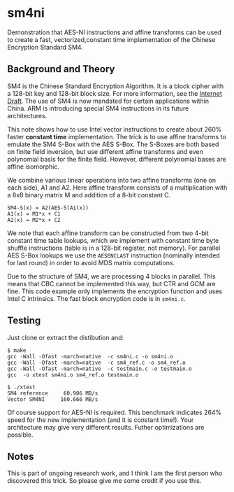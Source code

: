 # sm4ni

Demonstration that AES-NI instructions and affine transforms can be used 
to create a fast, vectorized,constant time implementation of the Chinese 
Encryption Standard SM4.

## Background and Theory

SM4 is the Chinese Standard Encryption Algorithm. It is a block cipher 
with a 128-bit key and 128-bit block size. For more information, see
the [Internet Draft](https://www.ietf.org/id/draft-ribose-cfrg-sm4).
The use of SM4 is now mandated for certain applications within China.
ARM is introducing special SM4 instructions in its future architectures.

This note shows how to use Intel vector instructions to create about 260%
faster **constant time** implementation. The trick is to use affine 
transforms to emulate the SM4 S-Box with the AES S-Box. The S-Boxes are
both based on finite field inversion, but use different affine transforms 
and even polynomial basis for the finite field. However, different 
polynomial bases are affine isomorphic. 

We combine various linear operations into two affine transforms (one on 
each side), A1 and A2. Here affine transform consists of a multiplication 
with a 8x8 binary matrix M and addition of a 8-bit constant C.
```
SM4-S(x) = A2(AES-S(A1(x))
A1(x) = M1*x + C1
A2(x) = M2*x + C2
```
We note that each affine transform can be constructed from two 4-bit 
constant time table lookups, which we implement with constant time byte 
shuffle instructions (table is in a 128-bit register, not memory).
For parallel AES S-Box lookups we use the `AESENCLAST` instruction 
(nominally intended for last round)  in order to avoid MDS matrix 
computations.

Due to the structure of SM4, we are processing 4 blocks in parallel.
This means that CBC cannot be implemented this way, but CTR and GCM
are fine. This code example only implements the encryption function 
and uses Intel C intrinsics. The fast block encryption code is in
`sm4ni.c`.

## Testing

Just clone or extract the distibution and:
```
$ make
gcc -Wall -Ofast -march=native  -c sm4ni.c -o sm4ni.o
gcc -Wall -Ofast -march=native  -c sm4_ref.c -o sm4_ref.o
gcc -Wall -Ofast -march=native  -c testmain.c -o testmain.o
gcc  -o xtest sm4ni.o sm4_ref.o testmain.o 

$ ./xtest 
SM4 reference     60.906 MB/s
Vector SM4NI     160.666 MB/s
```
Of course support for AES-NI is required. This benchmark indicates 264%
speed for the new implementation (and it is constant time!). Your
architecture may give very different results. Futher optimizations are
possible.

## Notes

This is part of ongoing research work, and I think I am the first person who
discovered this trick. So please give me some credit if you use this.


